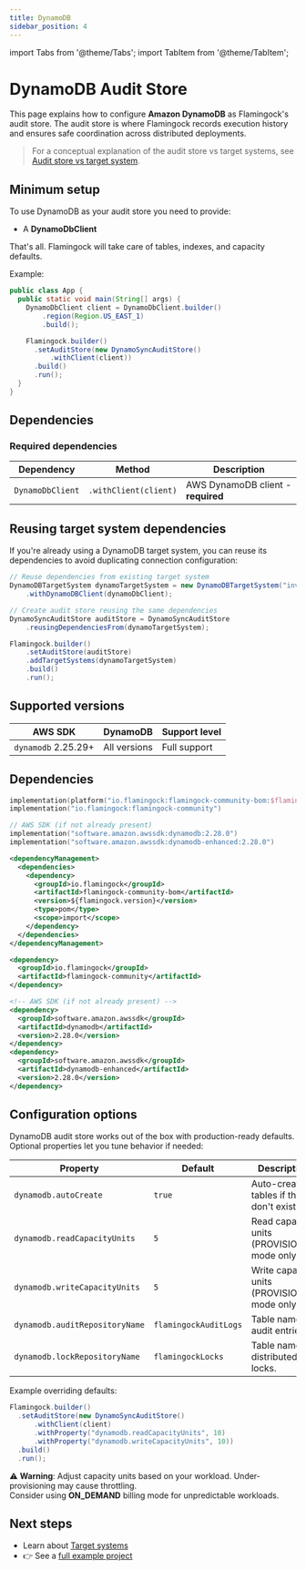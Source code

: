 ```yaml
---
title: DynamoDB
sidebar_position: 4
---
```


import Tabs from '@theme/Tabs';
import TabItem from '@theme/TabItem';

# DynamoDB Audit Store

This page explains how to configure **Amazon DynamoDB** as Flamingock's audit store.
The audit store is where Flamingock records execution history and ensures safe coordination across distributed deployments.

> For a conceptual explanation of the audit store vs target systems, see [Audit store vs target system](../../overview/audit-store-vs-target-system.md).


## Minimum setup

To use DynamoDB as your audit store you need to provide:  
- A **DynamoDbClient**

That's all. Flamingock will take care of tables, indexes, and capacity defaults.

Example:

```java
public class App {
  public static void main(String[] args) {
    DynamoDbClient client = DynamoDbClient.builder()
        .region(Region.US_EAST_1)
        .build();

    Flamingock.builder()
      .setAuditStore(new DynamoSyncAuditStore()
          .withClient(client))
      .build()
      .run();
  }
}
```

## Dependencies

### Required dependencies

| Dependency | Method | Description |
|------------|--------|-------------|
| `DynamoDbClient` | `.withClient(client)` | AWS DynamoDB client - **required** |

## Reusing target system dependencies

If you're already using a DynamoDB target system, you can reuse its dependencies to avoid duplicating connection configuration:

```java
// Reuse dependencies from existing target system
DynamoDBTargetSystem dynamoTargetSystem = new DynamoDBTargetSystem("inventory-database")
    .withDynamoDBClient(dynamoDbClient);

// Create audit store reusing the same dependencies
DynamoSyncAuditStore auditStore = DynamoSyncAuditStore
    .reusingDependenciesFrom(dynamoTargetSystem);

Flamingock.builder()
    .setAuditStore(auditStore)
    .addTargetSystems(dynamoTargetSystem)
    .build()
    .run();
```


## Supported versions

| AWS SDK                        | DynamoDB       | Support level   |
|--------------------------------|----------------|-----------------|
| `dynamodb` 2.25.29+            | All versions   | Full support    |


## Dependencies

<Tabs groupId="build_tool">

<TabItem value="gradle" label="Gradle">

```kotlin
implementation(platform("io.flamingock:flamingock-community-bom:$flamingockVersion"))
implementation("io.flamingock:flamingock-community")

// AWS SDK (if not already present)
implementation("software.amazon.awssdk:dynamodb:2.28.0")
implementation("software.amazon.awssdk:dynamodb-enhanced:2.28.0")
```

</TabItem>

<TabItem value="maven" label="Maven">

```xml
<dependencyManagement>
  <dependencies>
    <dependency>
      <groupId>io.flamingock</groupId>
      <artifactId>flamingock-community-bom</artifactId>
      <version>${flamingock.version}</version>
      <type>pom</type>
      <scope>import</scope>
    </dependency>
  </dependencies>
</dependencyManagement>

<dependency>
  <groupId>io.flamingock</groupId>
  <artifactId>flamingock-community</artifactId>
</dependency>

<!-- AWS SDK (if not already present) -->
<dependency>
  <groupId>software.amazon.awssdk</groupId>
  <artifactId>dynamodb</artifactId>
  <version>2.28.0</version>
</dependency>
<dependency>
  <groupId>software.amazon.awssdk</groupId>
  <artifactId>dynamodb-enhanced</artifactId>
  <version>2.28.0</version>
</dependency>
```

</TabItem>

</Tabs>


## Configuration options

DynamoDB audit store works out of the box with production-ready defaults.  
Optional properties let you tune behavior if needed:

| Property                        | Default                | Description                                                     |
|---------------------------------|------------------------|------------------------------------------------------------------|
| `dynamodb.autoCreate`           | `true`                 | Auto-create tables if they don't exist.                         |
| `dynamodb.readCapacityUnits`   | `5`                    | Read capacity units (PROVISIONED mode only).                    |
| `dynamodb.writeCapacityUnits`  | `5`                    | Write capacity units (PROVISIONED mode only).                   |
| `dynamodb.auditRepositoryName` | `flamingockAuditLogs`  | Table name for audit entries.                                   |
| `dynamodb.lockRepositoryName`  | `flamingockLocks`      | Table name for distributed locks.                               |

Example overriding defaults:

```java
Flamingock.builder()
  .setAuditStore(new DynamoSyncAuditStore()
      .withClient(client)
      .withProperty("dynamodb.readCapacityUnits", 10)
      .withProperty("dynamodb.writeCapacityUnits", 10))
  .build()
  .run();
```

⚠️ **Warning**: Adjust capacity units based on your workload. Under-provisioning may cause throttling.  
Consider using **ON_DEMAND** billing mode for unpredictable workloads.


## Next steps

- Learn about [Target systems](../../target-systems/introduction.md)  
- 👉 See a [full example project](https://github.com/flamingock/flamingock-examples/tree/master/dynamodb)